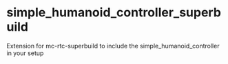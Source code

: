 # simple_humanoid_controller_superbuild
Extension for mc-rtc-superbuild to include the simple_humanoid_controller in your setup

